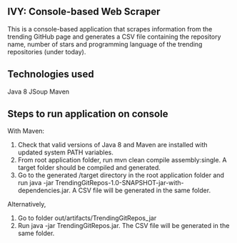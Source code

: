 IVY: Console-based Web Scraper
--------------------

This is a console-based application that scrapes information from the trending GitHub page and generates a CSV file containing the repository name, number of stars and programming language of the trending repositories (under today).

Technologies used
--------------------
Java 8
JSoup
Maven

Steps to run application on console
--------------------
With Maven:
1) Check that valid versions of Java 8 and Maven are installed with updated system PATH variables.
2) From root application folder, run mvn clean compile assembly:single. A target folder should be compiled and generated.
3) Go to the generated /target directory in the root application folder and run java -jar TrendingGitRepos-1.0-SNAPSHOT-jar-with-dependencies.jar. A CSV file will be generated in the same folder.

Alternatively,
1) Go to folder out/artifacts/TrendingGitRepos_jar
2) Run java -jar TrendingGitRepos.jar. The CSV file will be generated in the same folder.
